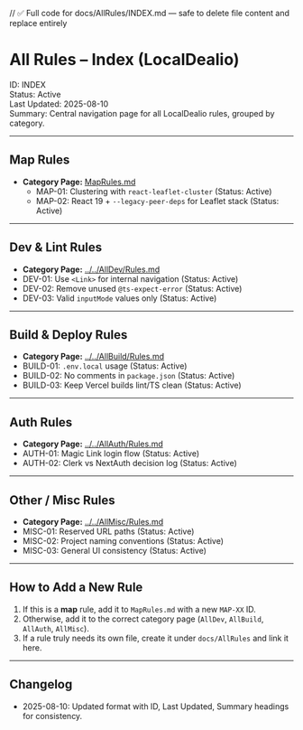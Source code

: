 // ✅ Full code for docs/AllRules/INDEX.md — safe to delete file content and replace entirely

# All Rules – Index (LocalDealio)

ID: INDEX  
Status: Active  
Last Updated: 2025-08-10  
Summary: Central navigation page for all LocalDealio rules, grouped by category.

---

## Map Rules
- **Category Page:** [MapRules.md](./MapRules.md)
  - MAP-01: Clustering with `react-leaflet-cluster` (Status: Active)
  - MAP-02: React 19 + `--legacy-peer-deps` for Leaflet stack (Status: Active)

---

## Dev & Lint Rules
- **Category Page:** [../../AllDev/Rules.md](../../AllDev/Rules.md)
- DEV-01: Use `<Link>` for internal navigation (Status: Active)
- DEV-02: Remove unused `@ts-expect-error` (Status: Active)
- DEV-03: Valid `inputMode` values only (Status: Active)

---

## Build & Deploy Rules
- **Category Page:** [../../AllBuild/Rules.md](../../AllBuild/Rules.md)
- BUILD-01: `.env.local` usage (Status: Active)
- BUILD-02: No comments in `package.json` (Status: Active)
- BUILD-03: Keep Vercel builds lint/TS clean (Status: Active)

---

## Auth Rules
- **Category Page:** [../../AllAuth/Rules.md](../../AllAuth/Rules.md)
- AUTH-01: Magic Link login flow (Status: Active)
- AUTH-02: Clerk vs NextAuth decision log (Status: Active)

---

## Other / Misc Rules
- **Category Page:** [../../AllMisc/Rules.md](../../AllMisc/Rules.md)
- MISC-01: Reserved URL paths (Status: Active)
- MISC-02: Project naming conventions (Status: Active)
- MISC-03: General UI consistency (Status: Active)

---

## How to Add a New Rule
1. If this is a **map** rule, add it to `MapRules.md` with a new `MAP-XX` ID.
2. Otherwise, add it to the correct category page (`AllDev`, `AllBuild`, `AllAuth`, `AllMisc`).
3. If a rule truly needs its own file, create it under `docs/AllRules` and link it here.

---

## Changelog
- 2025-08-10: Updated format with ID, Last Updated, Summary headings for consistency.
